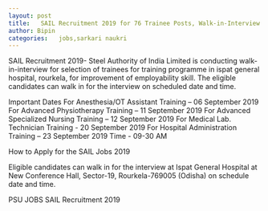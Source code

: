 ```yaml
---
layout: post
title:   SAIL Recruitment 2019 for 76 Trainee Posts, Walk-in-Interview 
author: Bipin
categories:   jobs,sarkari naukri 
---
```

SAIL Recruitment 2019- Steel Authority of India Limited is conducting walk-in-interview for selection of trainees for training programme in ispat general hospital, rourkela, for improvement of employability skill. The eligible candidates can walk in for the interview on scheduled date and time.


Important Dates
For Anesthesia/OT Assistant Training – 06 September 2019
For Advanced Physiotherapy Training – 11 September 2019
For Advanced Specialized Nursing Training – 12 September 2019
For Medical Lab. Technician Training - 20 September 2019
For Hospital Administration Training – 23 September 2019
Time - 09-30 AM




How to Apply for the SAIL Jobs 2019

Eligible candidates can walk in for the interview at Ispat General Hospital at New Conference Hall, Sector-19, Rourkela-769005 (Odisha) on schedule date and time.

 
PSU JOBS  SAIL Recruitment 2019


 